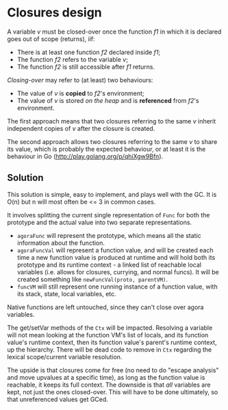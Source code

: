 # Closures design

A variable *v* must be closed-over once the function *f1* in which it is declared goes out of scope (returns), iif:

* There is at least one function *f2* declared inside *f1*;
* The function *f2* refers to the variable *v*;
* The function *f2* is still accessible after *f1* returns.

*Closing-over* may refer to (at least) two behaviours:

* The value of *v* is **copied** to *f2*'s environment;
* The value of *v* is stored *on the heap* and is **referenced** from *f2*'s environment.

The first approach means that two closures referring to the same *v* inherit independent copies of *v* after the closure is created.

The second approach allows two closures referring to the same *v* to share its value, which is probably the expected behaviour, or at least it is the behaviour in Go (http://play.golang.org/p/qhiXgw9Bfn).

## Solution

This solution is simple, easy to implement, and plays well with the GC. It is O(n) but n will most often be <= 3 in common cases.

It involves splitting the current single representation of `Func` for both the prototype and the actual value into two separate representations.

* `agoraFunc` will represent the prototype, which means all the static information about the function.
* `agoraFuncVal` will represent a function value, and will be created each time a new function value is produced at runtime and will hold both its prototype and its runtime context - a linked list of reachable local variables (i.e. allows for closures, currying, and normal funcs). It will be created something like `newFuncVal(proto, parentVM)`.
* `funcVM` will still represent one running instance of a function value, with its stack, state, local variables, etc.

Native functions are left untouched, since they can't close over agora variables.

The get/setVar methods of the `Ctx` will be impacted. Resolving a variable will not mean looking at the function VM's list of locals, and its function value's runtime context, then its function value's parent's runtime context, up the hierarchy. There will be dead code to remove in `Ctx` regarding the lexical scope/current variable resolution.

The upside is that closures come for free (no need to do "escape analysis" and move upvalues at a specific time), as long as the function value is reachable, it keeps its full context. The downside is that *all* variables are kept, not just the ones closed-over. This will have to be done ultimately, so that unreferenced values get GCed.
